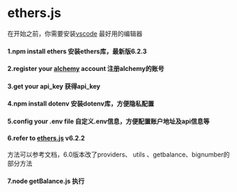 # ethers.js


在开始之前，你需要安装[vscode](https://code.visualstudio.com/) 最好用的编辑器<br>


#### 1.npm install ethers 安装ethers库，最新版6.2.3<br>
#### 2.register your [alchemy](https://alchemy.com/?r=79fcfad4-2ed7-4c98-a89d-45885e418649) account 注册alchemy的账号<br>
#### 3.get your api_key 获得api_key<br>
#### 4.npm install dotenv 安装dotenv库，方便隐私配置<br>
#### 5.config your .env file 自定义.env信息，方便配置账户地址及api信息等<br>
#### 6.refer to [ethers.js](https://docs.ethers.org/v6/api/providers/#Provider) v6.2.2  
方法可以参考文档，6.0版本改了providers、 utils 、getbalance、bignumber的部分方法<br>
#### 7.node getBalance.js 执行<br>

